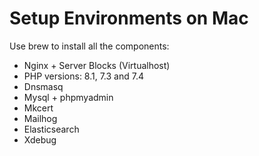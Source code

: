 # Setup Environments on Mac

Use brew to install all the components:
- Nginx + Server Blocks (Virtualhost)
- PHP versions: 8.1, 7.3 and 7.4
- Dnsmasq
- Mysql + phpmyadmin
- Mkcert
- Mailhog
- Elasticsearch
- Xdebug
















